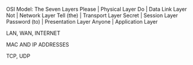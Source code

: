 OSI Model:
The Seven Layers
Please | Physical Layer
Do | Data Link Layer
Not | Network Layer
Tell (the) | Transport Layer
Secret | Session Layer
Password (to) | Presentation Layer
Anyone | Application Layer

LAN, WAN, INTERNET

MAC AND IP ADDRESSES

TCP, UDP
